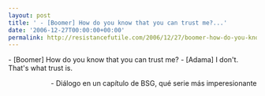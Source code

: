 ```yaml
---
layout: post
title: ' - [Boomer] How do you know that you can trust me?...'
date: '2006-12-27T00:00:00+00:00'
permalink: http://resistancefutile.com/2006/12/27/boomer-how-do-you-know-that-you-can-trust-me/
---
```

<p class="frase"> - [Boomer] How do you know that you can trust me?
- [Adama] I don't. That's what trust is.  </p><p align="right">- Diálogo en un capítulo de BSG, qué serie más imperesionante</p>
